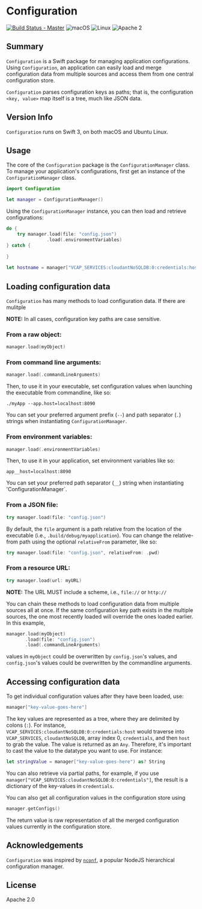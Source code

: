 # Configuration

[![Build Status - Master](https://api.travis-ci.org/IBM-Swift/Configuration.svg?branch=master)](https://travis-ci.org/IBM-Swift/Configuration)
![macOS](https://img.shields.io/badge/os-macOS-green.svg?style=flat)
![Linux](https://img.shields.io/badge/os-linux-green.svg?style=flat)
![Apache 2](https://img.shields.io/badge/license-Apache2-blue.svg?style=flat)

## Summary
`Configuration` is a Swift package for managing application configurations. Using `Configuration`, an application can easily load and merge configuration data from multiple sources and access them from one central configuration store.

`Configuration` parses configuration keys as paths; that is, the configuration `<key, value>` map itself is a tree, much like JSON data.

## Version Info
`Configuration` runs on Swift 3, on both macOS and Ubuntu Linux.

## Usage

The core of the `Configuration` package is the `ConfigurationManager` class. To manage your application's configurations, first get an instance of the `ConfigurationManager` class.

```swift
import Configuration

let manager = ConfigurationManager()
```

Using the `ConfigurationManager` instance, you can then load and retrieve configurations:

```swift
do {
    try manager.load(file: "config.json")
               .load(.environmentVariables)
} catch { 
	
}
			  
let hostname = manager["VCAP_SERVICES:cloudantNoSQLDB:0:credentials:host"]
```

## Loading configuration data

`Configuration` has many methods to load configuration data.  If there are mulitple 

**NOTE:** In all cases, configuration key paths are case sensitive.

### From a raw object:

```swift
manager.load(myObject)
```

### From command line arguments:

```swift
manager.load(.commandLineArguments)
```

Then, to use it in your executable, set configuration values when launching the executable from commandline, like so:
    
```
./myApp --app.host=localhost:8090
```

You can set your preferred argument prefix (`--`) and path separator (`.`) strings when instantiating `ConfigurationManager`.

### From environment variables:

```swift
manager.load(.environmentVariables)
```

Then, to use it in your application, set environment variables like so:

```
app__host=localhost:8090
```

You can set your preferred path separator (`__`) string when instantiating 'ConfigurationManager`.

### From a JSON file:

```swift
try manager.load(file: "config.json")
```

By default, the `file` argument is a path relative from the location of the executable (i.e., `.build/debug/myapplication`). You can change the relative-from path using the optional `relativeFrom` parameter, like so:

```swift
try manager.load(file: "config.json", relativeFrom: .pwd)
```

### From a resource URL:
    
```swift
try manager.load(url: myURL)
```

**NOTE:** The URL MUST include a scheme, i.e., `file://` or `http://`


You can chain these methods to load configuration data from multiple sources all at once. If the same configuration key path exists in the multiple sources, the one most recently loaded will override the ones loaded earlier. In this example,

```swift
manager.load(myObject)
       .load(file: "config.json")
       .load(.commandLineArguments)
```

values in `myObject` could be overwritten by `config.json`'s values, and `config.json`'s values could be overwritten by the commandline arguments.

## Accessing configuration data

To get individual configuration values after they have been loaded, use:

```swift
manager["key-value-goes-here"]
```

The key values are represented as a tree, where they are delimited by colons (`:`). For instance, `VCAP_SERVICES:cloudantNoSQLDB:0:credentials:host` would traverse into `VCAP_SERVICES`, `cloudantNoSQLDB`, array index 0, `credentials`, and then `host` to grab the value. The value is returned as an `Any`. Therefore, it's important to cast the value to the datatype you want to use. For instance:

```swift
let stringValue = manager["key-value-goes-here") as? String
```

You can also retrieve via partial paths, for example, if you use `manager["VCAP_SERVICES:cloudantNoSQLDB:0:credentials"]`, the result is a dictionary of the key-values in `credentials`.

You can also get all configuration values in the configuration store using

```swift
manager.getConfigs()
```

The return value is raw representation of all the merged configuration values currently in the configuration store.

## Acknowledgements
`Configuration` was inspired by [`nconf`](https://github.com/indexzero/nconf), a popular NodeJS hierarchical configuration manager.

## License
Apache 2.0
